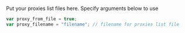 Put your proxies list files here. Specify arguments below to use

```javascript
var proxy_from_file = true;
var proxy_filename = "filename"; // filename for proxies list file
```